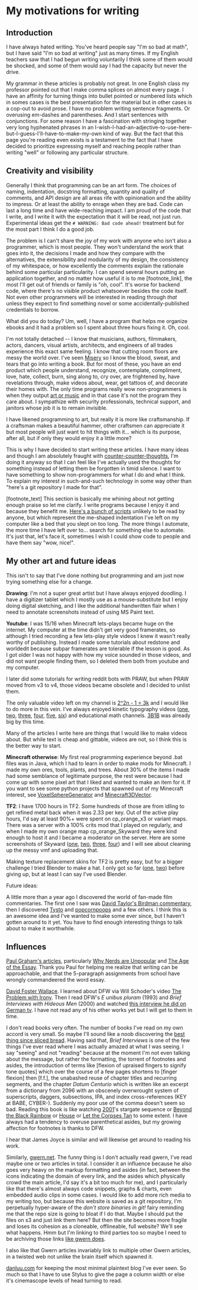 My motivations for writing
==========================

## Introduction

I have always hated writing. You've heard people say "I'm so bad at math", but I have said "I'm so bad at writing" just as many times. If my English teachers saw that I had begun writing voluntarily I think some of them would be shocked, and some of them would say I had the capacity but never the drive.

My grammar in these articles is probably not great. In one English class my professor pointed out that I make comma splices on almost every page. I have an affinity for turning things into bullet pointed or numbered lists which in somes cases is the best presentation for the material but in other cases is a cop-out to avoid prose. I have no problem writing sentence fragments. Or overusing em-dashes and parentheses. And I start sentences with conjunctions. For some reason I have a fascination with stringing together very long hyphenated phrases in an I-wish-I-had-an-adjective-to-use-here-but-I-guess-I'll-have-to-make-my-own kind of way. But the fact that this page you're reading even exists is a testament to the fact that I have decided to prioritize expressing myself and reaching people rather than writing "well" or following any particular structure.

## Creativity and visibility

Generally I think that programming can be an art form. The choices of naming, indentation, docstring formatting, quantity and quality of comments, and API design are all areas rife with opinionation and the ability to impress. Or at least the ability to enrage when they are bad. Code can last a long time and have wide-reaching impact. I am proud of the code that I write, and I write it with the expectation that it will be read, not just run. Experimental ideas get the `# WARNING: Bad code ahead!` treatment but for the most part I think I do a good job.

The problem is I can't share the joy of my work with anyone who isn't also a programmer, which is most people. They won't understand the work that goes into it, the decisions I made and how they compare with the alternatives, the extensibility and modularity of my design, the consistency of my whitespace, or how excellently the comments explain the rationale behind some particular particularity. I can spend several hours putting an application together, and no matter how useful it is to me [footnote_link], the most I'll get out of friends or family is "oh, cool". It's worse for backend code, where there's no visible product whatsoever besides the code itself. Not even other programmers will be interested in reading through *that* unless they expect to find something novel or some accidentally-published credentials to borrow.

What did you do today? Um, well, I have a program that helps me organize ebooks and it had a problem so I spent about three hours fixing it. Oh, cool.

I'm not totally detached -- I know that musicians, authors, filmmakers, actors, dancers, visual artists, architects, and engineers of all trades experience this exact same feeling. I know that cutting room floors are messy the world over. I've seen [Misery](<https://en.wikipedia.org/wiki/Misery_(film)>) so I know the blood, sweat, and tears that go into writing a book. But for most of these, you have an end product which people understand, recognize, contemplate, compliment, love, hate, collect, burn, sing along to, cry over, are frightened by, have revelations through, make videos about, wear, get tattoos of, and decorate their homes with. The only time programs really wow non-programmers is when they output [art or music](https://www.reddit.com/r/generative/) and in that case it's not the program they care about. I sympathize with security professionals, technical support, and janitors whose job it is to remain invisible.

I have likened programming to art, but really it is more like craftsmanship. If a craftsman makes a beautiful hammer, other craftsmen can appreciate it but most people will just want to hit things with it... which is its purpose, after all, but if only they would enjoy it a little more?

This is why I have decided to start writing these articles. I have many ideas and though I am absolutely fraught with [counter-counter-thoughts](/writing/counter_counter_thoughts), I'm doing it anyway so that I can feel like I've actually used the thoughts for something instead of letting them be forgotten in timid silence. I want to have something to show non-programmers for what I do and what I think. To explain my interest in such-and-such technology in some way other than "here's a git repository I made for that".

[footnote_text] This section is basically me whining about not getting enough praise so let me clarify. I write programs because I enjoy it and because they benefit me. [Here's a bunch of scripts](https://github.com/voussoir/cmd) unlikely to be read by anyone, but which represent the me-shaped indentation I've left on my computer like a bed that you slept on too long. The more things I automate, the more time I have left over to... search for something else to automate. It's just that, let's face it, sometimes I wish I could show code to people and have them say "wow, nice!".

## My other art and future ideas

This isn't to say that I've done nothing but programming and am just now trying something else for a change.

**Drawing**: I'm not a super great artist but I have always enjoyed doodling. I have a digitizer tablet which I mostly use as a mouse-substitute but I enjoy doing digital sketching, and I like the additional handwritten flair when I need to annotate screenshots instead of using MS Paint text.

**Youtube**: I was 15/16 when Minecraft lets-plays became huge on the internet. My computer at the time didn't get very good framerates, so although I tried recording a few lets-play style videos I knew it wasn't really worthy of publishing. Instead I made some tutorials about redstone and worldedit because subpar framerates are tolerable if the lesson is good. As I got older I was not happy with how my voice sounded in those videos, and did not want people finding them, so I deleted them both from youtube and my computer.

I later did some tutorials for writing reddit bots with PRAW, but when PRAW moved from v3 to v4, those videos became obsolete and I decided to unlist them.

The only valuable video left on my channel is [2^2n - 1 = 3k](https://www.youtube.com/watch?v=tZCy0Ew1I0g) and I would like to do more in this vein. I've always enjoyed kinetic typography videos ([one](https://www.youtube.com/watch?v=rNxoLJy3m3s "Network - Mad as Hell"), [two](https://www.youtube.com/watch?v=J7E-aoXLZGY "Stephen fry - Language"), [three](https://www.youtube.com/watch?v=c6Q0dfrbr10 "V for Vendetta - V Monologue"), [four](https://www.youtube.com/watch?v=8Gv0H-vPoDc "Weird Al - Word Crimes"), [five](https://www.youtube.com/watch?v=KCSA7kKNu2Y "Weird Al - Stop Forwarding That Crap to Me"), [six](https://www.newgrounds.com/portal/view/558516 "Ricepirate - Dot Dot Dot")) and educational math channels. [3B1B](https://www.youtube.com/channel/UCYO_jab_esuFRV4b17AJtAw/videos) was already big by this time.

Many of the articles I write here are things that I would like to make videos about. But while text is cheap and gittable, videos are not, so I think this is the better way to start.

**Minecraft otherwise**: My first real programming experience beyond .bat files was in Java, which I had to learn in order to make mods for Minecraft. I made my own ores, tools, plants, and trees. About 30% of the items I made had some semblance of legitimate purpose, the rest were because I had come up with some pixel art that I liked and wanted to make an item for it. If you want to see some python projects that spawned out of my Minecraft interest, see [VoxelSphereGenerator](https://github.com/voussoir/else/tree/master/VoxelSphereGenerator) and [Minecraft3DVector](https://github.com/voussoir/else/tree/master/Minecraft3DVector).

**TF2**: I have 1700 hours in TF2. Some hundreds of those are from idling to get refined metal back when it was 2.33 per key. Out of the active play hours, I'd say at least 90%+ were spent on cp\_orange\_x3 or variant maps. There was a server with a 100% crits mod that I played on regularly, and when I made my own orange map cp\_orange\_Skyward they were kind enough to host it and I became a moderator on the server. Here are some screenshots of Skyward ([one](tf2_skyward1.jpg), [two](tf2_skyward2.jpg), [three](tf2_skyward3.jpg), [four](tf2_skyward4.jpg)) and I will see about cleaning up the messy vmf and uploading that.

Making texture replacement skins for TF2 is pretty easy, but for a bigger challenge I tried Blender to make a hat. I only got so far ([one](tf2_hat1.jpg), [two](tf2_hat2.jpg)) before giving up, but at least I can say I've used Blender.

Future ideas:

A little more than a year ago I discovered the world of fan-made film commentaries. The first one I saw was [David Taylor's Birdman commentary](/writing/friendly/#david_taylor__prooffreader), then I discovered [Tysto](http://www.tysto.com/) and [popcornpoops](http://www.popcornpoops.com/) and a few others. I think this is an awesome idea and I've wanted to make some ever since, but I haven't gotten around to it yet. You have to find enough interesting things to talk about to make it worthwhile.

## Influences

[Paul Graham's articles](http://paulgraham.com/articles.html), particularly [Why Nerds are Unpopular](http://paulgraham.com/nerds.html) and [The Age of the Essay](http://paulgraham.com/essay.html). Thank you Paul for helping me realize that writing can be approachable, and that the 5-paragraph assignments from school have wrongly commandeered the word essay.

[David Foster Wallace](https://en.wikipedia.org/wiki/David_Foster_Wallace). I learned about DFW via Will Schoder's video [The Problem with Irony](https://www.youtube.com/watch?v=2doZROwdte4). Then I read DFW's *E unibus pluram* (1993) and *Brief Interviews with Hideous Men* (2000) and watched [this interview he did on German tv](https://www.youtube.com/watch?v=vbdR6lkL9jU). I have not read any of his other works yet but I will get to them in time.

I don't read books very often. The number of books I've read on my own accord is very small. So maybe I'll sound like a noob discovering the [best thing since sliced bread](https://www.youtube.com/watch?v=DgzACnYsV8U "Spongebob - Squidward finds canned bread"). Having said that, *Brief Interviews* is one of the few things I've ever read where I was actually amazed at what I was seeing. I say "seeing" and not "reading" because at the moment I'm not even talking about the message, but rather the formatting, the torrent of footnotes and asides, the introduction of terms like [flexion of upraised fingers to signify tone quotes] which over the course of a few pages shortens to [finger flexion] then [f.f.], the unabashed reuse of chapter titles and recurring segments, and the chapter *Datum Centurio* which is written like an excerpt from a dictionary from 2096 with an obscenely overwrought system of superscripts, daggers, subsections, IPA, and index cross-references (KEY at BABE, CYBER-). Suddenly my poor use of the comma doesn't seem so bad. Reading this book is like watching [2001](<https://en.wikipedia.org/wiki/2001:_A_Space_Odyssey_(film)>)'s stargate sequence or [Beyond the Black Rainbow](https://en.wikipedia.org/wiki/Beyond_the_Black_Rainbow) or [House](<https://en.wikipedia.org/wiki/House_(1977_film)>) or [Let the Corpses Tan](https://en.wikipedia.org/wiki/Let_the_Corpses_Tan) to some extent. I have always had a tendency to overuse parenthetical asides, but my growing affection for footnotes is thanks to DFW.

I hear that James Joyce is similar and will likewise get around to reading his work.

Similarly, [gwern.net](https://www.gwern.net/index). The funny thing is I don't actually read gwern, I've read maybe one or two articles in total. I consider it an influence because he also goes very heavy on the markup formatting and asides (in fact, between the icons indicating the domain of every link, and the asides which physically crowd the main article, I'd say it's a bit too much for me), and I particularly like that there's almost always code snippets, graphs & charts, even embedded audio clips in some cases. I would like to add more rich media to my writing too, but because this website is saved as a git repository, I'm perpetually hyper-aware of the *don't store binaries in git!* fairy reminding me that the repo size is going to bloat if I do that. Maybe I should put the files on s3 and just link them here? But then the site becomes more fragile and loses its cohesion as a cloneable, offlineable, full website? We'll see what happens. Hmm but I'm linking to third parties too so maybe I need to be archiving those links [like gwern does](https://www.gwern.net/Archiving-URLs).

I also like that Gwern articles invariably link to multiple other Gwern articles, in a twisted web not unlike the brain itself which spawned it.

[danluu.com](http://danluu.com/) for keeping the most minimal plaintext blog I've ever seen. So much so that I have to use Stylus to give the page a column width or else it's cinemascope levels of head turning to read.
